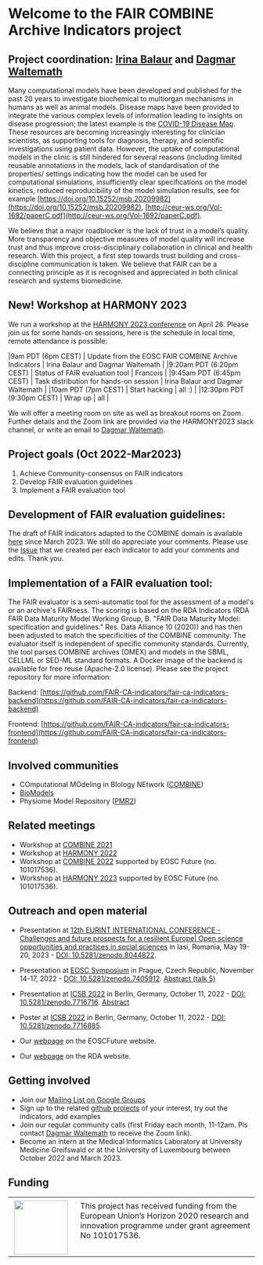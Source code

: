 # Welcome to the FAIR COMBINE Archive Indicators project

## Project coordination: [Irina Balaur](https://sites.google.com/view/irinabalaur/home) and [Dagmar Waltemath](https://www.fis.med.uni-greifswald.de/FIS/init_person_browser.action?pers_id=ngpocpv7uc2ss)

Many computational models have been developed and published for the past 20 years to investigate biochemical to multiorgan mechanisms in humans as well as animal models. Disease maps have been provided to integrate the various complex levels of information leading to insights on disease progression; the latest example is the [COVID-19 Disease Map](https://covid.pages.uni.lu/). These resources are becoming increasingly interesting for clinician 
scientists, as supporting tools for diagnosis, therapy, and scientific investigations using patient data. However, the uptake of computational models in the clinic is still hindered for several reasons (including limited reusable annotations in the models, lack of standardisation of the 
properties/ settings indicating how the model can be used for computational simulations, insufficiently clear specifications on the model kinetics, reduced reproducibility of the model simulation results, see for example [https://doi.org/10.15252/msb.20209982](https://doi.org/10.15252/msb.20209982), [http://ceur-ws.org/Vol-1692/paperC.pdf](http://ceur-ws.org/Vol-1692/paperC.pdf). 

We believe that a major roadblocker is the lack of trust in a model’s quality. More transparency and objective measures of model quality will increase trust and thus improve cross-disciplinary collaboration in clinical and health research. With this project, a first step towards trust building and cross-discipline communication is taken. We believe that FAIR can be a connecting principle as it is recognised and appreciated in both clinical research and systems biomedicine. 

## New! Workshop at HARMONY 2023
We run a workshop at the [HARMONY 2023 conference](https://co.mbine.org/events/) on April 26. Please join us for some hands-on sessions, here is the schedule in local time, remote attendance is possible: 

|9am PDT (6pm CEST) | Update from the EOSC FAIR COMBINE Archive Indicators	| Irina Balaur and Dagmar Waltemath |
|9:20am PDT (6:20pm CEST) |	Status of FAIR evaluation tool | Francois |
|9:45am PDT	(6:45pm CEST) | Task distribution for hands-on session | Irina Balaur and Dagmar Waltemath |
|10am PDT (7pm CEST) | Start hacking | all :) |
|12:30pm PDT (9:30pm CEST) | Wrap up | all |

We will offer a meeting room on site as well as breakout rooms on Zoom. Further details and the Zoom link are provided via the HARMONY2023 slack channel, or write an email to [Dagmar Waltemath](https://www.fis.med.uni-greifswald.de/FIS/init_person_browser.action?pers_id=ngpocpv7uc2ss).

## Project goals (Oct 2022-Mar2023)
1. Achieve Community-consensus on FAIR indicators
2. Develop FAIR evaluation guidelines
3. Implement a FAIR evaluation tool

## Development of FAIR evaluation guidelines: 
The draft of FAIR indicators adapted to the COMBINE domain is available [here](https://github.com/FAIR-CA-indicators/FAIR-CA-indicators.github.io/blob/fd681cf8b9a5211d28d42822b51fdf75c42c645d/FAIR_indicators_for_COMBINE/FAIR%20model%20indicators_main_13012023.pdf) since March 2023. We still do  appreciate your comments. Please use the [Issue](https://github.com/FAIR-CA-indicators/CA-RDA-Indicators/issues) that we created per each indicator to add your comments and edits. Thank you. 

## Implementation of a FAIR evaluation tool:
The FAIR evaluator is a semi-automatic tool for the assessment of a model's or an archive's FAIRness. The scoring is based on the RDA Indicators (RDA FAIR Data Maturity Model Working Group, B. "FAIR Data Maturity Model: specification and guidelines." Res. Data Alliance 10 (2020)) and has then been adjusted to match the specificities of the COMBINE community. The evaluator itself is independent of specific community standards. 
Currently, the tool parses COMBINE archives (OMEX) and models in the SBML, CELLML or SED-ML standard formats. A Docker image of the backend is available for free reuse (Apache-2.0 license). Please see the project repository for more information:

Backend: [https://github.com/FAIR-CA-indicators/fair-ca-indicators-backend](https://github.com/FAIR-CA-indicators/fair-ca-indicators-backend)

Frontend: [https://github.com/FAIR-CA-indicators/fair-ca-indicators-frontend](https://github.com/FAIR-CA-indicators/fair-ca-indicators-frontend)

## Involved communities
* COmputational MOdeling in BIology NEtwork ([COMBINE](https://combine-org.github.io/))
* [BioModels](https://www.ebi.ac.uk/biomodels/)
* Physiome Model Repository ([PMR2](https://models.physiomeproject.org/))

## Related meetings
* Workshop at [COMBINE 2021](https://combine-org.github.io/author/combine-2021/)
* Workshop at [HARMONY 2022](https://combine-org.github.io/author/harmony-2022/)
* Workshop at [COMBINE 2022](https://combine-org.github.io/author/combine-2022/) supported by EOSC Future (no. 101017536).
* Workshop at [HARMONY 2023](https://co.mbine.org/events/) supported by EOSC Future (no. 101017536).

## Outreach and open material 

* Presentation at [12th EURINT INTERNATIONAL CONFERENCE - Challenges and future prospects for a resilient Europe| 
Open science opportunities and practices in social sciences](https://eurint.uaic.ro/) in Iasi, Romania, May 19-20, 2023 - [DOI: 10.5281/zenodo.8044822](https://doi.org/10.5281/zenodo.8044822).

* Presentation at [EOSC Symposium](https://symposium22.eoscfuture.eu/) in Prague, Czech Republic, November 14-17, 2022 - [DOI: 10.5281/zenodo.7405912](http://doi.org/10.5281/zenodo.7405912). [Abstract (talk 5)](https://symposium22.eoscfuture.eu/symposium/fair-enabling-practices/)

* Presentation at [ICSB 2022](https://www.icsb2022.berlin/) in Berlin, Germany, October 11, 2022 - [DOI: 10.5281/zenodo.7716716](http://doi.org/10.5281/zenodo.7716716). [Abstract](https://easychair.org/smart-program/ICSB2022/2022-10-11.html#talk:205389)

* Poster at [ICSB 2022](https://www.icsb2022.berlin/) in Berlin, Germany, October 11, 2022 - [DOI:  10.5281/zenodo.7716885]( http://doi.org/10.5281/zenodo.7716885).

* Our [webpage](https://eoscfuture-grants.eu/node/274) on the EOSCFuture website.
  
* Our [webpage](https://www.rd-alliance.org/rda-indicators-within-combine-community) on the RDA website.

## Getting involved 
* Join our [Mailing List on Google Groups](https://groups.google.com/g/fair-ca-indicators)
* Sign up to the related [github projects](https://github.com/FAIR-CA-indicators) of your interest, try out the indicators, add examples
* Join our regular community calls (first Friday each month, 11-12am. Pls contact [Dagmar Waltemath](https://www.fis.med.uni-greifswald.de/FIS/init_person_browser.action?pers_id=ngpocpv7uc2ss) to receive the Zoom link).
* Become an <paid> intern at the Medical Informatics Laboratory at University Medicine Greifswald or at the University of Luxembourg between October 2022 and March 2023. 

## Funding
<table>
    <td style="width:120px; text-align:center; font-size:90%; padding-top:0.4em;"><img src="../pics/funding/eu_flag.jpg" width="110"/></td>
    <td style="vertical-align:top; padding-left:0.8em; padding-top:0.4em;">This project has received funding from the European Union’s Horizon 2020 research and innovation programme under grant agreement No 101017536.</td>
</table>
